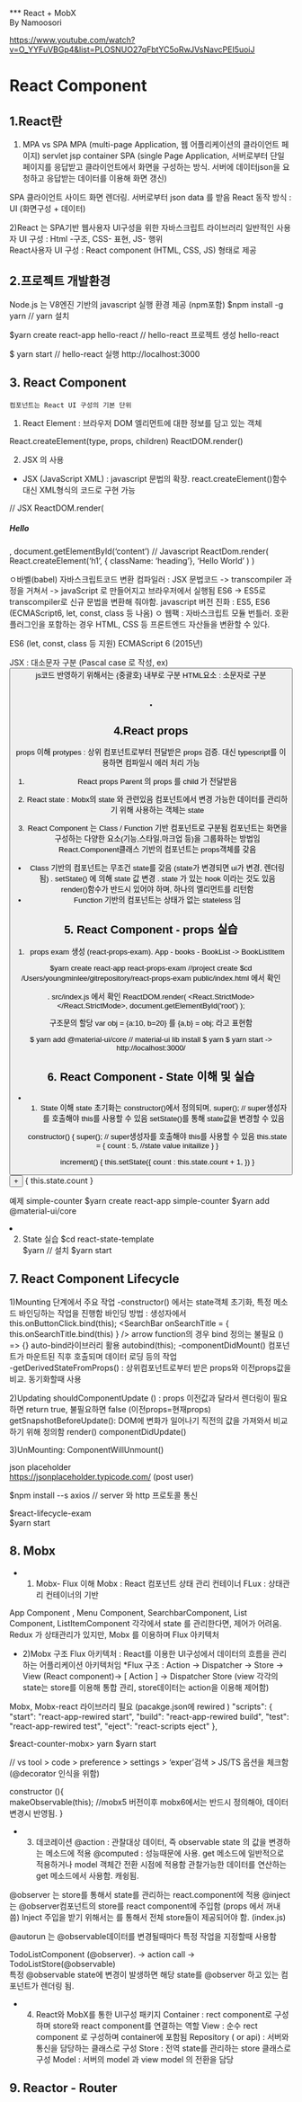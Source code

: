 *** React + MobX    
   By Namoosori 

https://www.youtube.com/watch?v=O_YYFuVBGp4&list=PLOSNUO27qFbtYC5oRwJVsNavcPEI5uoiJ  

# React Component 

## 1.React란
1) MPA vs SPA
 MPA (multi-page Application, 웹 어플리케이션의 클라이언트 페이지) servlet jsp container
 SPA (single Page Application, 서버로부터 단일 페이지를 응답받고 클라이언트에서 화면을 구성하는 방식. 서버에 데이터json을 요청하고 응답받는 데이터를 이용해 화면 갱신) 


SPA 클라이언트 사이드 화면 렌더링. 서버로부터 json data 를 받음 
React 동작 방식 : UI (화면구성 + 데이터) 

2)React 는 SPA기반 웹사용자 UI구성을 위한 자바스크립트 라이브러리 
일반적인 사용자 UI 구성 : Html -구조, CSS- 표현, JS- 행위  
React사용자 UI 구성 : React component (HTML, CSS, JS) 형태로 제공 

## 2.프로젝트 개발환경 
Node.js 는 V8엔진 기반의 javascript 실행 환경 제공   (npm포함) 
$npm install -g yarn    // yarn 설치 

$yarn create react-app hello-react        // hello-react 프로젝트 생성
  hello-react
  
$ yarn start                          // hello-react 실행 
http://localhost:3000 


## 3. React Component 
    컴포넌트는 React UI 구성의 기본 단위
1) React Element : 브라우저 DOM 엘리먼트에 대한 정보를 담고 있는 객체 

React.createElement(type, props, children) 
ReactDOM.render() 

2) JSX 의 사용 
* JSX (JavaScript XML) : javascript 문법의 확장. 
   react.createElement()함수 대신 XML형식의 코드로 구현 가능 

// JSX
ReactDOM.render(<h5 className=‘heading’>Hello</h5>, document.getElementById(‘content’) 
// Javascript 
ReactDom.render( React.createElement(‘h1’, { className: ‘heading’}, ‘Hello World’ ) ) 

ㅇ바벨(babel) 자바스크립트코드 변환 컴파일러
     :  JSX 문법코드 -> transcompiler 과정을 거쳐서 -> javaScript 로 만들어지고 브라우저에서 실행됨 
        ES6 -> ES5로 transcompiler로  신규 문법을 변환해 줘야함. 
        javascript 버전 진화 : ES5,  ES6 (ECMAScript6, let, const, class 등 나옴) 
ㅇ 웹팩 : 자바스크립트 모듈 번틀러. 호환플러그인을 포함하는 경우 HTML, CSS 등 프론트엔드 자산들을 변환할 수 있다. 

ES6 (let, const, class 등 지원) ECMAScript 6 (2015년)  

JSX : 대소문자 구분 (Pascal case 로 작성, ex) <List/> <Button> 
       js코드 반영하기 위해서는 {중괄호} 내부로 구분 
HTML요소 : 소문자로 구분 <h2/>. 
   
## 4.React props 
  props 이해 
  protypes : 상위 컴포넌트로부터 전달받은 props 검증. 대신 typescript를 이용하면 컴파일시 에러 처리 가능 

1) React props 
   Parent 의 props 를 child 가 전달받음 

2) React state  : Mobx의 state 와 관련있음 
    컴포넌트에서 변경 가능한 데이터를 관리하기 위해 사용하는 객체는 state 

3) React Component 는 Class / Function 기반 컴포넌트로 구분됨
  컴포넌트는 화면을 구성하는 다양한 요소(기능,스타일,마크업 등)을 그룹화하는 방법임
  React.Component클래스 기반의 컴포넌트는 props객체를 갖음 
  - Class 기반의 컴포넌트는 무조건 state를 갖음 (state가 변경되면 ui가 변경, 렌더링됨) . setState() 에 의해 state 값 변경 . state 가 있는 hook 이라는 것도 있음
    render()함수가 반드시 있어야 하며, 하나의 엘리먼트를 리턴함 
  - Function 기반의 컴포넌트는 상태가 없는 stateless 임 
   
  
## 5. React Component - props 실습 
1) props exam 
 생성 (react-props-exam).  App - books - BookList -> BookListItem 
 
$yarn create react-app react-props-exam     //project create
$cd /Users/youngminlee/gitrepository/react-props-exam
   public/index.html 에서 확인    <div id="root"></div>. 
   src/index.js 에서 확인 
       ReactDOM.render(
            <React.StrictMode>
               <App />
            </React.StrictMode>,
       document.getElementById('root')
      );

구조문의 할당  var obj = {a:10, b=20} 를 {a,b} = obj; 라고 표현함 


$ yarn add @material-ui/core                            // material-ui lib install 
$ yarn
$ yarn start           -> http://localhost:3000/ 



## 6. React Component - State 이해 및 실습 
* 1) State 이해 
   state 초기화는 constructor()에서 정의되며, super();        // super생성자를 호출해야 this를 사용할 수 있음
   setState()를 통해 state값을 변경할 수 있음 
   
    constructor() {
        super();        // super생성자를 호출해야 this를 사용할 수 있음
        this.state = {
            count : 5,      //state value initailize
        }
    }

    increment() {
        this.setState({
            count : this.state.count + 1,
        })
    }

    <Button variant='contained' color='primary' size='large' onClick={this.increment.bind(this)}> + </Button>
    <Box component='span' m={5}> { this.state.count } </Box>

    예제 simple-counter
     $yarn create react-app simple-counter
     $yarn add @material-ui/core

    
* 2) State 실습
$cd react-state-template     
$yarn 				// 설치 
$yarn start 

## 7. React Component Lifecycle 
1)Mounting 단계에서 주요 작업
  -constructor() 에서는 state객체 초기화, 특정 메소드 바인딩하는 작업을 진행함 
    바인딩 방법 : 생성자에서 this.onButtonClick.bind(this); 
              <SearchBar onSearchTitle = { this.onSearchTitle.bind(this) } />
             arrow function의 경우 bind 정의는 불필요   () => {}
             auto-bind라이브러리 활용 autobind(this);
  -componentDidMount() 컴포넌트가 마운트된 직후 호출되며 데이터 로딩 등의 작업   
  -getDerivedStateFromProps() : 상위컴포넌트로부터 받은 props와  이전props값을 비교. 동기화할때 사용
          
2)Updating 
  shouldComponentUpdate () : props 이전값과 달라서 렌더링이 필요하면 return true, 불필요하면 false (이전props=현재props)
  getSnapshotBeforeUpdate(): DOM에 변화가 일어나기 직전의 값을 가져와서 비교하기 위해 정의함 
  render() 
  componentDidUpdate() 
  
3)UnMounting: 
   ComponentWillUnmount()
   
json placeholder   
https://jsonplaceholder.typicode.com/    (post user)

$npm install --s axios       // server 와 http 프로토콜 통신 

$react-lifecycle-exam\
$yarn start 


## 8. Mobx 
* 1) Mobx- Flux 이해 
Mobx : React 컴포넌트 상태 관리 컨테이너 
FLux : 상태관리 컨테이너의 기반 

App Component , Menu Component, SearchbarComponent, List Component, ListItemComponent 각각에서 state 를 관리한다면, 제어가 어려움. 
Redux 가 상태관리가 있지만, Mobx 를 이용하며 Flux 아키텍처 

* 2)Mobx 구조 
Flux 아키텍처 : React를 이용한 UI구성에서 데이터의 흐름을 관리하는 어플리케이션 아키텍처임 
*Flux 구조 : Action -> Dispatcher -> Store  -> View (React component)-> [ Action ] -> Dispatcher 
Store (view 각각의 state는 store를 이용해 통합 관리, store데이터는 action을 이용해 제어함) 

Mobx, Mobx-react 라이브러리 필요  (pacakge.json에 rewired )
"scripts": {
    "start": "react-app-rewired start",
    "build": "react-app-rewired build",
    "test": "react-app-rewired test",
    "eject": "react-scripts eject"
  },
  
$react-counter-mobx> yarn 
$yarn start 

// vs tool > code > preference > settings > ‘exper’검색 > JS/TS 옵션을 체크함  (@decorator 인식을 위함) 

constructor (){                   
        makeObservable(this);       //mobx5 버전이후 mobx6에서는 반드시 정의해야, 데이터 변경시 반영됨. 
 }

* 3) 데코레이션 
@action : 관찰대상 데이터, 즉 observable state 의 값을 변경하는 메소드에 적용
@computed : 성능때문에 사용. get 메소드에 일반적으로 적용하거나 model 객체간 전환 시점에 적용함 
                        관찰가능한 데이터를 연산하는 get 메소드에서 사용함. 캐슁됨. 

@observer 는 store를 통해서 state를 관리하는 react.component에 적용
@inject 는 @observer컴포넌트의 store를 react component에 주입함    (props 에서 꺼내 씀) 
  Inject 주입을 받기 위해서는  <Provider todoStore={todoStore} > </App> </Provider>를 통해서 전체 store들이 제공되어야 함.   (index.js)

@autorun 는 @observable데이터를 변경될때마다 특정 작업을 지정할때 사용함 

TodoListComponent (@observer).  -> action call -> TodoListStore(@observable)  
특정 @observable state에 변경이 발생하면 해당 state를 @observer 하고 있는 컴포넌트가 렌더링 됨. 

* 4) React와 MobX를 통한 UI구성 패키지 
Container : rect component로 구성하며 store와 react component를 연결하는 역할 
View : 순수 rect component 로 구성하며 container에 포함됨
Repository  ( or api) : 서버와 통신을 담당하는 클래스로 구성
Store : 전역 state를 관리하는 store 클래스로 구성
Model : 서버의 model 과 view model 의 전환을 담당 


## 9. Reactor - Router 
